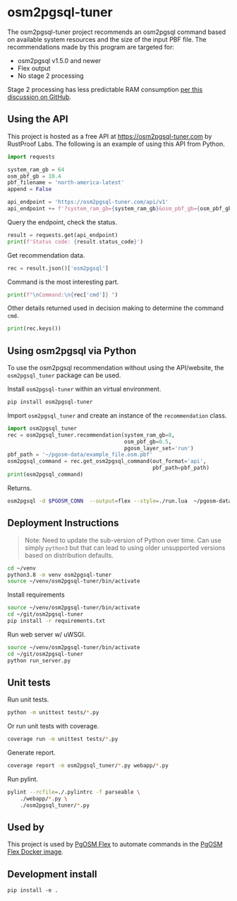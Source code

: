 # osm2pgsql-tuner

The osm2pgsql-tuner project recommends an osm2pgsql command based on
available system resources and the size of the input PBF file.
The recommendations made by this program are targeted for:

* osm2pgsql v1.5.0 and newer
* Flex output
* No stage 2 processing

Stage 2 processing has less predictable RAM consumption
[per this discussion on GitHub](https://github.com/openstreetmap/osm2pgsql/discussions/1536).



## Using the API

This project is hosted as a free API at https://osm2pgsql-tuner.com by RustProof Labs.
The following is an example of using this API from Python.

```python
import requests

system_ram_gb = 64
osm_pbf_gb = 10.4
pbf_filename = 'north-america-latest'
append = False

api_endpoint = 'https://osm2pgsql-tuner.com/api/v1'
api_endpoint += f'?system_ram_gb={system_ram_gb}&osm_pbf_gb={osm_pbf_gb}&append={append}&pbf_filename={pbf_filename}'
```

Query the endpoint, check the status.

```python
result = requests.get(api_endpoint)
print(f'Status code: {result.status_code}')
```

Get recommendation data.

```python
rec = result.json()['osm2pgsql']
```

Command is the most interesting part.

```python
print(f"\nCommand:\n{rec['cmd']} ")
```

Other details returned used in decision making to determine the command `cmd`.

```python
print(rec.keys())
```

## Using osm2pgsql via Python

To use the osm2pgsql recommendation without using the API/website, the
`osm2pgsql_tuner` package can be used.

Install `osm2pgsql-tuner` within an virtual environment.

```bash
pip install osm2pgsql-tuner
```

Import `osm2pgsql_tuner` and create an instance of the `recommendation` class.

```python
import osm2pgsql_tuner
rec = osm2pgsql_tuner.recommendation(system_ram_gb=8,
                                     osm_pbf_gb=0.5,
                                     pgosm_layer_set='run')
pbf_path = '~/pgosm-data/example_file.osm.pbf'
osm2pgsql_command = rec.get_osm2pgsql_command(out_format='api',
                                              pbf_path=pbf_path)
print(osm2pgsql_command)
```

Returns.

```bash
osm2pgsql -d $PGOSM_CONN  --output=flex --style=./run.lua  ~/pgosm-data/example_file.osm.pbf
```


## Deployment Instructions

> Note:  Need to update the sub-version of Python over time.  Can use simply
`python3` but that can lead to using older unsupported versions based on distribution defaults.


```bash
cd ~/venv
python3.8 -m venv osm2pgsql-tuner
source ~/venv/osm2pgsql-tuner/bin/activate
```

Install requirements

```bash
source ~/venv/osm2pgsql-tuner/bin/activate
cd ~/git/osm2pgsql-tuner
pip install -r requirements.txt
```

Run web server w/ uWSGI.

```bash
source ~/venv/osm2pgsql-tuner/bin/activate
cd ~/git/osm2pgsql-tuner
python run_server.py
```


## Unit tests

Run unit tests.

```bash
python -m unittest tests/*.py
```

Or run unit tests with coverage.

```bash
coverage run -m unittest tests/*.py
```

Generate report.

```bash
coverage report -m osm2pgsql_tuner/*.py webapp/*.py
```


Run pylint.

```bash
pylint --rcfile=./.pylintrc -f parseable \
    ./webapp/*.py \
    ./osm2pgsql_tuner/*.py
```

## Used by

This project is used by [PgOSM Flex](https://github.com/rustprooflabs/pgosm-flex)
to automate commands in the [PgOSM Flex Docker image](https://hub.docker.com/r/rustprooflabs/pgosm-flex).


## Development install


```
pip install -e .
```


